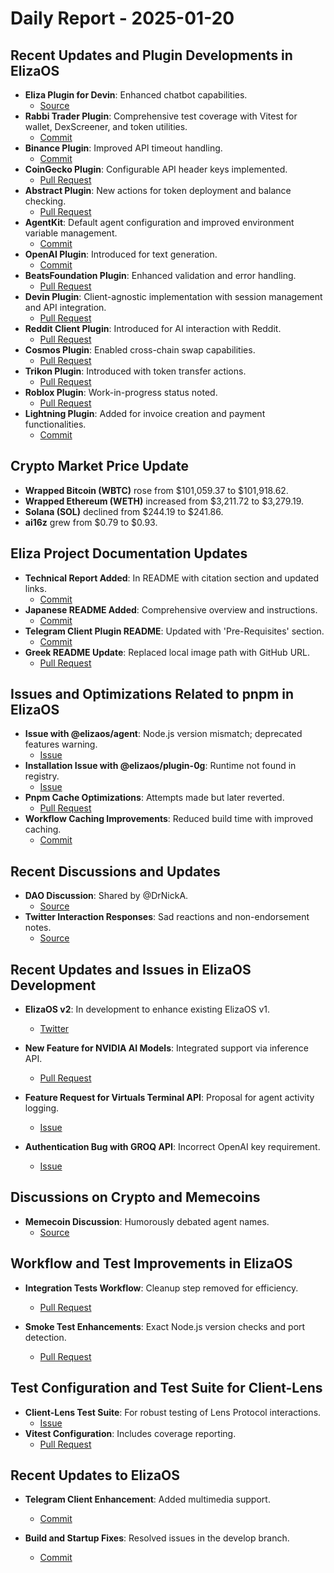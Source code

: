# Daily Report - 2025-01-20

## Recent Updates and Plugin Developments in ElizaOS

- **Eliza Plugin for Devin**: Enhanced chatbot capabilities.
  - [Source](https://twitter.com/shawmakesmagic/status/1881300207838892310)
- **Rabbi Trader Plugin**: Comprehensive test coverage with Vitest for wallet, DexScreener, and token utilities.
  - [Commit](https://github.com/elizaOS/eliza/commit/5514e08f3c896f4e4df6e1bb4e08643e5e342bc5)
- **Binance Plugin**: Improved API timeout handling.
  - [Commit](https://github.com/elizaOS/eliza/commit/3206ef471d19d3e7ddf89c36874d57d861b33b65)
- **CoinGecko Plugin**: Configurable API header keys implemented.
  - [Pull Request](https://github.com/elizaOS/eliza/pull/2518)
- **Abstract Plugin**: New actions for token deployment and balance checking.
  - [Pull Request](https://github.com/elizaOS/eliza/pull/2531)
- **AgentKit**: Default agent configuration and improved environment variable management.
  - [Commit](https://github.com/elizaOS/eliza/commit/631cd6d2b8447edcfe75342cb99817aed1b59e83)
- **OpenAI Plugin**: Introduced for text generation.
  - [Commit](https://github.com/elizaOS/eliza/commit/9319fd34fbc2262ac41691471f461bb84786d30c)
- **BeatsFoundation Plugin**: Enhanced validation and error handling.
  - [Pull Request](https://github.com/elizaOS/eliza/pull/2552)
- **Devin Plugin**: Client-agnostic implementation with session management and API integration.
  - [Pull Request](https://github.com/elizaOS/eliza/pull/2549)
- **Reddit Client Plugin**: Introduced for AI interaction with Reddit.
  - [Pull Request](https://github.com/elizaOS/eliza/pull/2538)
- **Cosmos Plugin**: Enabled cross-chain swap capabilities.
  - [Pull Request](https://github.com/elizaOS/eliza/pull/2554)
- **Trikon Plugin**: Introduced with token transfer actions.
  - [Pull Request](https://github.com/elizaOS/eliza/pull/2570)
- **Roblox Plugin**: Work-in-progress status noted.
  - [Pull Request](https://github.com/elizaOS/eliza/pull/2539)
- **Lightning Plugin**: Added for invoice creation and payment functionalities.
  - [Commit](https://github.com/elizaOS/eliza/commit/4d5be44894709aa4a65f1fdad3a8e6190bf63535)

## Crypto Market Price Update

- **Wrapped Bitcoin (WBTC)** rose from $101,059.37 to $101,918.62.
- **Wrapped Ethereum (WETH)** increased from $3,211.72 to $3,279.19.
- **Solana (SOL)** declined from $244.19 to $241.86.
- **ai16z** grew from $0.79 to $0.93.

## Eliza Project Documentation Updates

- **Technical Report Added**: In README with citation section and updated links.
  - [Commit](https://github.com/elizaOS/eliza/commit/adace37d4d8c8ada3679d74bdaee331518e51cc9)
- **Japanese README Added**: Comprehensive overview and instructions.
  - [Commit](https://github.com/elizaOS/eliza/commit/1c3da82d3ee413ac3a9840ffe6f7867a5f60e4f1)
- **Telegram Client Plugin README**: Updated with 'Pre-Requisites' section.
  - [Commit](https://github.com/elizaOS/eliza/commit/9c84c37cdaf2b219e6782f9275b5816052243f94)
- **Greek README Update**: Replaced local image path with GitHub URL.
  - [Pull Request](https://github.com/elizaOS/eliza/pull/2544)

## Issues and Optimizations Related to pnpm in ElizaOS

- **Issue with @elizaos/agent**: Node.js version mismatch; deprecated features warning.
  - [Issue](https://github.com/elizaOS/eliza/issues/2530)
- **Installation Issue with @elizaos/plugin-0g**: Runtime not found in registry.
  - [Issue](https://github.com/elizaOS/eliza/issues/2513)
- **Pnpm Cache Optimizations**: Attempts made but later reverted.
  - [Pull Request](https://github.com/elizaOS/eliza/pull/2555)
- **Workflow Caching Improvements**: Reduced build time with improved caching.
  - [Commit](https://github.com/elizaOS/eliza/commit/db3c8358b465600926da00612d9cb2f7268a0128)

## Recent Discussions and Updates

- **DAO Discussion**: Shared by @DrNickA.
  - [Source](https://twitter.com/daosdotfun/status/1881200093044584932)
- **Twitter Interaction Responses**: Sad reactions and non-endorsement notes.
  - [Source](https://twitter.com/shawmakesmagic/status/1881301762474406052)

## Recent Updates and Issues in ElizaOS Development

- **ElizaOS v2**: In development to enhance existing ElizaOS v1.

  - [Twitter](https://twitter.com/0xwitchy/status/1881348180476068329)

- **New Feature for NVIDIA AI Models**: Integrated support via inference API.

  - [Pull Request](https://github.com/elizaOS/eliza/pull/2512)

- **Feature Request for Virtuals Terminal API**: Proposal for agent activity logging.

  - [Issue](https://github.com/elizaOS/eliza/issues/2522)

- **Authentication Bug with GROQ API**: Incorrect OpenAI key requirement.
  - [Issue](https://github.com/elizaOS/eliza/issues/2569)

## Discussions on Crypto and Memecoins

- **Memecoin Discussion**: Humorously debated agent names.
  - [Source](https://twitter.com/shawmakesmagic/status/1881300435740623269)

## Workflow and Test Improvements in ElizaOS

- **Integration Tests Workflow**: Cleanup step removed for efficiency.

  - [Pull Request](https://github.com/elizaOS/eliza/pull/2553)

- **Smoke Test Enhancements**: Exact Node.js version checks and port detection.
  - [Pull Request](https://github.com/elizaOS/eliza/pull/2548)

## Test Configuration and Test Suite for Client-Lens

- **Client-Lens Test Suite**: For robust testing of Lens Protocol interactions.
  - [Issue](https://github.com/elizaOS/eliza/issues/2533)
- **Vitest Configuration**: Includes coverage reporting.
  - [Pull Request](https://github.com/elizaOS/eliza/pull/2534)

## Recent Updates to ElizaOS

- **Telegram Client Enhancement**: Added multimedia support.

  - [Commit](https://github.com/elizaOS/eliza/commit/f8bfefe44cf24fef535edb8eeef433f38e717159)

- **Build and Startup Fixes**: Resolved issues in the develop branch.
  - [Commit](https://github.com/elizaOS/eliza/commit/e3a4e779a125ce20d2d9827e356ba07df4677095)
